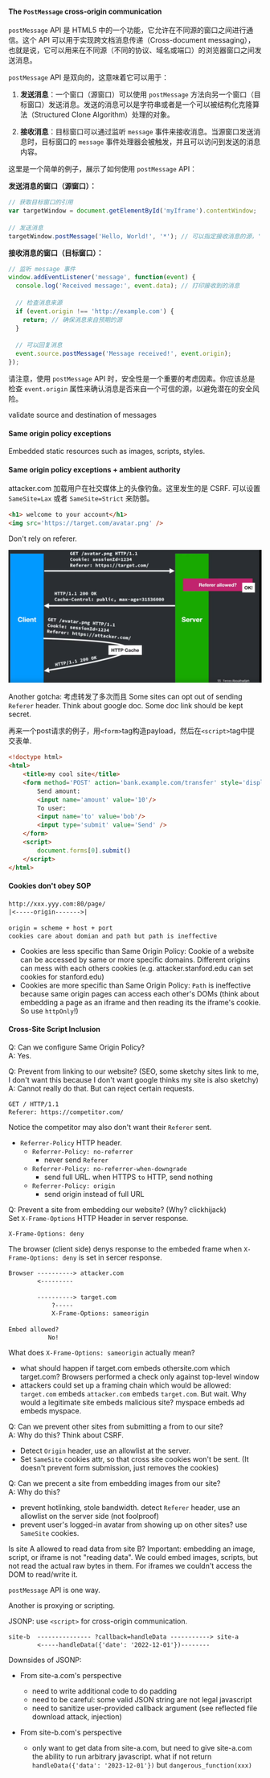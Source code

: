 #### The `PostMessage` cross-origin communication

`postMessage` API 是 HTML5 中的一个功能，它允许在不同源的窗口之间进行通信。这个 API 可以用于实现跨文档消息传递（Cross-document messaging），也就是说，它可以用来在不同源（不同的协议、域名或端口）的浏览器窗口之间发送消息。

`postMessage` API 是双向的，这意味着它可以用于：

1. **发送消息**：一个窗口（源窗口）可以使用 `postMessage` 方法向另一个窗口（目标窗口）发送消息。发送的消息可以是字符串或者是一个可以被结构化克隆算法（Structured Clone Algorithm）处理的对象。

2. **接收消息**：目标窗口可以通过监听 `message` 事件来接收消息。当源窗口发送消息时，目标窗口的 `message` 事件处理器会被触发，并且可以访问到发送的消息内容。

这里是一个简单的例子，展示了如何使用 `postMessage` API：

**发送消息的窗口（源窗口）：**

```javascript
// 获取目标窗口的引用
var targetWindow = document.getElementById('myIframe').contentWindow;

// 发送消息
targetWindow.postMessage('Hello, World!', '*'); // 可以指定接收消息的源，'*' 表示任何源
```

**接收消息的窗口（目标窗口）：**

```javascript
// 监听 message 事件
window.addEventListener('message', function(event) {
  console.log('Received message:', event.data); // 打印接收到的消息

  // 检查消息来源
  if (event.origin !== 'http://example.com') {
    return; // 确保消息来自预期的源
  }

  // 可以回复消息
  event.source.postMessage('Message received!', event.origin);
});
```

请注意，使用 `postMessage` API 时，安全性是一个重要的考虑因素。你应该总是检查 `event.origin` 属性来确认消息是否来自一个可信的源，以避免潜在的安全风险。

validate source and destination of messages

#### Same origin policy exceptions
Embedded static resources such as images, scripts, styles.

#### Same origin policy exceptions + ambient authority

attacker.com 加载用户在社交媒体上的头像钓鱼。这里发生的是 CSRF. 可以设置 `SameSite=Lax` 或者 `SameSite=Strict` 来防御。 
```html
<h1> welcome to your account</h1>
<img src='https://target.com/avatar.png' />
```

Don't rely on referer. 

![don't rely on referer](assets/referer.png)

Another gotcha: 考虑转发了多次而且 Some sites can opt out of sending `Referer` header. Think about google doc. Some doc link should be kept secret.

再来一个post请求的例子，用`<form>`tag构造payload，然后在`<script>`tag中提交表单.
```html
<!doctype html>
<html>
    <title>my cool site</title>
    <form method='POST' action='bank.example.com/transfer' style='display: none;'>
        Send amount:
        <input name='amount' value='10'/>
        To user:
        <input name='to' value='bob'/> 
        <input type='submit' value='Send' />
    </form>
    <script>
        document.forms[0].submit()
    </script>
</html>
```

#### Cookies don't obey SOP

```
http://xxx.yyy.com:80/page/
|<-----origin------->|

origin = scheme + host + port
cookies care about domian and path but path is ineffective
```
- Cookies are less specific than Same Origin Policy:
Cookie of a website can be accessed by same or more specific domains. Different origins can mess with each others cookies (e.g. attacker.stanford.edu can set cookies for stanford.edu)
- Cookies are more specific than Same Origin Policy: `Path` is ineffective because same origin pages can access each other's DOMs (think about embedding a page as an iframe and then reading its the iframe's cookie. So use `httpOnly`!) 

#### Cross-Site Script Inclusion
  
Q: Can we configure Same Origin Policy? <br>
A: Yes.

Q: Prevent from linking to our website? (SEO, some sketchy sites link to me, I don't want this because I don't want google thinks my site is also sketchy) <br>
A: Cannot really do that. But can reject certain requests. 
```
GET / HTTP/1.1
Referer: https://competitor.com/
```
Notice the competitor may also don't want their `Referer` sent.
- `Referrer-Policy` HTTP header. 
  - `Referrer-Policy: no-referrer`
    - never send `Referer`
  - `Referrer-Policy: no-referrer-when-downgrade` 
    - send full URL. when HTTPS `to` HTTP, send nothing
  - `Referrer-Policy: origin`
    - send origin instead of full URL


Q: Prevent a site from embedding our website? (Why? clickhijack) <br>
Set `X-Frame-Options` HTTP Header in server response.
```
X-Frame-Options: deny
```
The browser (client side) denys response to the embeded frame when `X-Frame-Options: deny` is set in sercer response.

```
Browser ----------> attacker.com
        <---------

        ----------> target.com 
            ?-----
            X-Frame-Options: sameorigin

Embed allowed? 
           No!
```
What does `X-Frame-Options: sameorigin` actually mean?
- what should happen if target.com embeds othersite.com which target.com? Browsers performed a check only against top-level window
- attackers could set up a framing chain which would be allowed:
  `target.com` embeds `attacker.com` embeds `target.com`. But wait. Why would a legitimate site embeds malicious site? myspace embeds ad embeds myspace.

Q: Can we prevent other sites from submitting a from to our site? <br>
A: Why do this? Think about CSRF.
- Detect `Origin` header, use an allowlist at the server.
- Set `SameSite` cookies attr, so that cross site cookies won't be sent. (It doesn't prevent form submission, just removes the cookies)


Q: Can we precent a site from embedding images from our site? <br>
A: Why do this? 
  - prevent hotlinking, stole bandwidth. detect `Referer` header, use an allowlist on the server side (not foolproof)
  - prevent user's logged-in avatar from showing up on other sites? use `SameSite` cookies.

Is site A allowed to read data from site B? Important: embedding an image, script, or iframe is not "reading data". We could embed images, scripts, but not read the actual raw bytes in them. For iframes we couldn't access the DOM to read/write it.

`postMessage` API is one way.

Another is proxying or scripting.

JSONP: use `<script>` for cross-origin communication. 

```
site-b  --------------- ?callback=handleData -----------> site-a
        <-----handleData({'date': '2022-12-01'})--------
```

Downsides of JSONP:
- From site-a.com's perspective
  - need to write additional code to do padding
  - need to be careful: some valid JSON string are not legal javascript
  - need to sanitize user-provided callback argument (see reflected file download attack, injection)

- From site-b.com's perspective
  - only want to get data from site-a.com, but need to give site-a.com the ability to run arbitrary javascript. what if not return `handleData({'data': '2023-12-01'})` but `dangerous_function(xxx)`